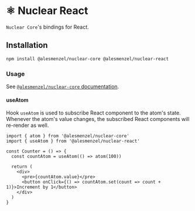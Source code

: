 # ⚛️ Nuclear React

`Nuclear Core`'s bindings for React.

## Installation

```bash
npm install @alesmenzel/nuclear-core @alesmenzel/nuclear-react
```

### Usage

See [`@alesmenzel/nuclear-core` documentation](https://github.com/alesmenzel/nuclear-core/blob/main/README.md).

#### useAtom

Hook `useAtom` is used to subscribe React component to the atom's state. Whenever the atom's value changes, the  subscribed React components will re-render as well.

```tsx
import { atom } from '@alesmenzel/nuclear-core'
import { useAtom } from '@alesmenzel/nuclear-react'

const Counter = () => {
  const countAtom = useAtom(() => atom(100))

  return (
    <div>
      <pre>{countAtom.value}</pre>
      <button onClick={() => countAtom.set(count => count + 1)}>Increment by 1</button>
    </div>
  )
}
```

